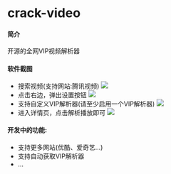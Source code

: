# crack-video
#### 简介
开源的全网VIP视频解析器
#### 软件截图
- 搜索视频(支持网站:腾讯视频)
![](https://i.imgur.com/Znc8JdE.png)
- 点击右边，弹出设置按钮
![](https://i.imgur.com/Sp1Dw7S.png)
- 支持自定义VIP解析器(请至少启用一个VIP解析器)
![](https://i.imgur.com/OfKSNeE.png)
- 进入详情页，点击解析播放即可
![](https://i.imgur.com/GWLdmBR.png)
#### 开发中的功能:
- 支持更多网站(优酷、爱奇艺...)
- 支持自动获取VIP解析器
- ...

